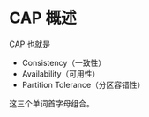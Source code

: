 # CAP 概述

CAP 也就是 

- Consistency（一致性）
- Availability（可用性）
- Partition Tolerance（分区容错性） 

这三个单词首字母组合。

